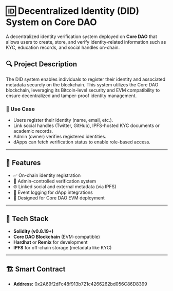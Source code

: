 # 🆔 Decentralized Identity (DID) System on Core DAO

A decentralized identity verification system deployed on **Core DAO** that allows users to create, store, and verify identity-related information such as KYC, education records, and social handles on-chain.

## 🔍 Project Description

The DID system enables individuals to register their identity and associated metadata securely on the blockchain. This system utilizes the Core DAO blockchain, leveraging its Bitcoin-level security and EVM compatibility to ensure decentralized and tamper-proof identity management.

### 🎯 Use Case

- Users register their identity (name, email, etc.).
- Link social handles (Twitter, GitHub), IPFS-hosted KYC documents or academic records.
- Admin (owner) verifies registered identities.
- dApps can fetch verification status to enable role-based access.

---

## 🚀 Features

- ✅ On-chain identity registration
- 🔐 Admin-controlled verification system
- 🌐 Linked social and external metadata (via IPFS)
- 🧾 Event logging for dApp integrations
- 📡 Designed for Core DAO EVM deployment

---

## 🔧 Tech Stack

- **Solidity (v0.8.19+)**
- **Core DAO Blockchain** (EVM-compatible)
- **Hardhat** or **Remix** for development
- **IPFS** for off-chain storage (metadata like KYC)

---

## 🏗️ Smart Contract

- **Address:** 0x2A69f2dFc48f913b721c4266262bd056C86D8399
